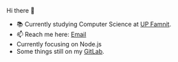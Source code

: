 Hi there 👋

- 📚 Currently studying Computer Science at <a href="https://www.famnit.upr.si">UP Famnit</a>.
- 📫 Reach me here: [Email](mailto:mstih@proton.me)
- Currently focusing on Node.js
- Some things still on my <a href="https://gitlab.com/mstih">GitLab</a>.






<!--
- 🔭 I’m currently working on ...
- 🌱 I’m currently learning ...
- 🤔 I’m looking for help with ...
- 💬 Ask me about ...
- 📫 How to reach me: ...
- ⚡ Fun fact: ...

PROBABLY NEVER GONNA USE
- 👯 I’m looking to collaborate on ...
- 😄 Pronouns: ...
-->
